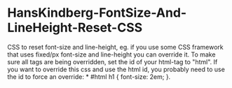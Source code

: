 ﻿HansKindberg-FontSize-And-LineHeight-Reset-CSS
==============================================
CSS to reset font-size and line-height, eg. if you use some CSS framework that uses fixed/px font-size and line-height you can override it. To make sure all tags are being overridden, set the id of your html-tag to "html". If you want to override this css and use the html id, you probably need to use the id to force an override: * #html h1 { font-size: 2em; }.